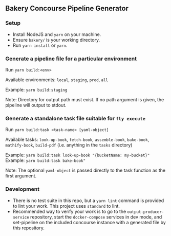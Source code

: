 ## Bakery Concourse Pipeline Generator

### Setup
- Install NodeJS and `yarn` on your machine.
- Ensure `bakery/` is your working directory.
- Run `yarn install` or `yarn`.

### Generate a pipeline file for a particular environment
Run `yarn build:<env>`

Available environments: `local`, `staging`, `prod`, `all`

Example: `yarn build:staging`

Note: Directory for output path must exist. If no path argument is given, the pipeline will output to stdout.

### Generate a standalone task file suitable for `fly execute`
Run `yarn build:task <task-name> [yaml-object]`

Available tasks: `look-up-book`, `fetch-book`, `assemble-book`, `bake-book`, `mathify-book`, `build-pdf` (i.e. anything in the `tasks` directory)

Example: `yarn build:task look-up-book "{bucketName: my-bucket}"`
Example: `yarn build:task bake-book"`

Note: The optional `yaml-object` is passed directly to the task function as the first argument.

### Development
- There is no test suite in this repo, but a `yarn lint` command is provided to lint your work. This project uses `standard` to lint.
- Recommended way to verify your work is to go to the `output-producer-service` repository, start the `docker-compose` services in dev mode, and set-pipeline on the included concourse instance with a generated file by this repository.